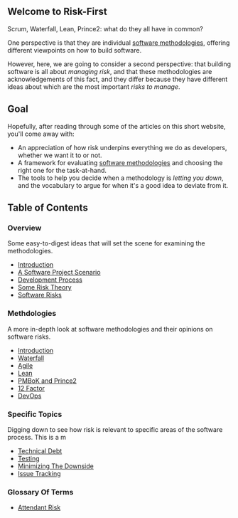 ## Welcome to Risk-First

Scrum, Waterfall, Lean, Prince2:  what do they all have in common?  

One perspective is that they are individual [software methodologies](https://en.wikipedia.org/wiki/Software_development_process#Methodologies), offering different viewpoints on how to build software.

However, here, we are going to consider a second perspective:  that building software is all about _managing risk_, and that these methodologies are acknowledgements of this fact, and they differ because they have different ideas about which are the most important _risks to manage_.

## Goal

Hopefully, after reading through some of the articles on this short website, you'll come away with:

- An appreciation of how risk underpins everything we do as developers, whether we want it to or not.
- A framework for evaluating [software methodologies](https://en.wikipedia.org/wiki/Software_development_process#Methodologies) and choosing the right one for the task-at-hand.
- The tools to help you decide when a methodology is _letting you down_, and the vocabulary to argue for when it's a good idea to deviate from it.

## Table of Contents

### Overview

Some easy-to-digest ideas that will set the scene for examining the methodologies.

 - [Introduction](introduction/Introduction)
 - [A Software Project Scenario](introduction/Software-Project-Scenario.md)
 - [Development Process](introduction/Development-Process.md)
 - [Some Risk Theory](introduction/Risk-Theory.md)
 - [Software Risks](introduction/Software-Risks.md)
  
### Methdologies

A more in-depth look at software methodologies and their opinions on software risks.

 - [Introduction](method/Introduction.md)
 - [Waterfall](method/Waterfall.md)
 - [Agile](method/Agile.md)
 - [Lean](method/Lean.md)
 - [PMBoK and Prince2](method/PMBoK.md)
 - [12 Factor](method/12factor.md)
 - [DevOps](method/DevOps.md) 
 
### Specific Topics

Digging down to see how risk is relevant to specific areas of the software process.
This is a m

 - [Technical Debt](topics/Technical-Debt.md)
 - [Testing](topics/Testing.md)
 - [Minimizing The Downside](topics/Minimizing-The-Downside.md)
 - [Issue Tracking](topics/Issue-Tracking.md)
 


### Glossary Of Terms

 - [Attendant Risk](terminology/Attendant-Risk.md)
  


